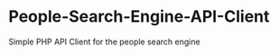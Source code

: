 People-Search-Engine-API-Client
===============================

Simple PHP API Client for the people search engine
